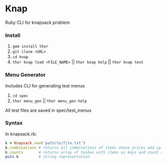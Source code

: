 # Knap
Ruby CLI for knapsack problem

### Install
1. `gem install thor`
2. `git clone <URL>`
3. `cd knap`
4. `thor knap load <FILE_NAME>` || `thor knap help` || `thor knap test`

### Menu Generator
Includes CLI for generating test menus

1. `cd spec`
2. `thor menu_gen` || `thor menu_gen help`

All test files are saved in spec/test_menus

### Syntax
In knapsack.rb:

```ruby
k = Knapsack.new('path/to/file.txt')
k.combinations # returns all combinations of items whose prices add up to target price
k.counts       # returns array of hashes with items as keys and count as values
puts k         # string representation
```
